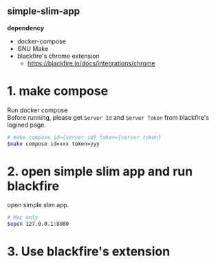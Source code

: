 simple-slim-app
---

**dependency**
- docker-compose
- GNU Make
- blackfire's chrome extension
  - https://blackfire.io/docs/integrations/chrome

# 1. make compose

Run docker compose  
Before running, please get `Server Id` and `Server Token` from blackfire's logined page.  

```zsh
# make compose id={server id} token={server token}
$make compose id=xxx token=yyy
```

# 2. open simple slim app and run blackfire

open simple slim app.  

```zsh
# Mac only
$open 127.0.0.1:8080
```

# 3. Use blackfire's extension


